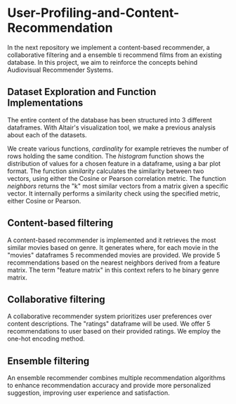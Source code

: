 # User-Profiling-and-Content-Recommendation
In the next repository we implement a content-based recommender, a collaborative filtering and a ensemble ti recommend films from an existing database. In this project, we aim to reinforce the concepts behind Audiovisual Recommender Systems. 

## Dataset Exploration and Function Implementations
The entire content of the database has been structured into 3 different dataframes. With Altair's visualization tool, we make a previous analysis about each of the datasets. 

We create various functions, _cardinality_ for example retrieves the number of rows holding the same condition. The _histogram_ function shows the distribution of values for a chosen feature in a dataframe, using a bar plot format. The function _similarity_ calculates the similarity between two vectors, using either the Cosine or Pearson correlation metric. The function _neighbors_ returns the "k" most similar vectors from a matrix given a specific vector. It internally performs a similarity check using the specified metric, either Cosine or Pearson. 

## Content-based filtering
A content-based recommender is implemented and it retrieves the most similar movies based on genre. It generates where, for each movie in the "movies" dataframes 5 recommended movies are provided. We provide 5 recommendations based on the nearest neighbors derived from a feature matrix. The term "feature matrix" in this context refers to he binary genre matrix. 

## Collaborative filtering
A collaborative recommender system prioritizes user preferences over content descriptions. The "ratings" dataframe will be used. We offer 5 recommendations to user based on their provided ratings. We employ the one-hot encoding method. 

## Ensemble filtering
An ensemble recommender combines multiple recommendation algorithms to enhance recommendation accuracy and provide more personalized suggestion, improving user experience and satisfaction.
